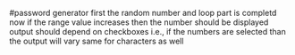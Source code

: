 #password generator
first the random number and loop part is completd
now if the range value increases then the number should be displayed 
output should depend on checkboxes i.e., if the numbers are selected than the output will vary 
same for characters as well